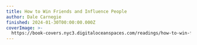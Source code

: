 ```yaml
---
title: How to Win Friends and Influence People
author: Dale Carnegie
finished: 2024-01-30T00:00:00.000Z
coverImage: >-
  https://book-covers.nyc3.digitaloceanspaces.com/readings/how-to-win-friends-and-influence-people-01.jpg
---
```

